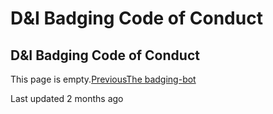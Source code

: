 # D&I Badging Code of Conduct

## D&I Badging Code of Conduct

This page is empty.[PreviousThe badging-bot](../the-badging-bot.md)

Last updated 2 months ago


